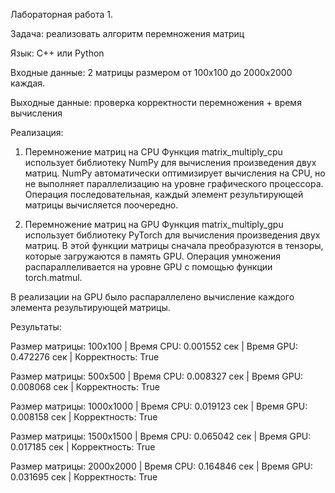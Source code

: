 Лабораторная работа 1.

Задача: реализовать алгоритм перемножения матриц

Язык: C++ или Python

Входные данные: 2 матрицы размером от 100х100 до 2000х2000 каждая.

Выходные данные: проверка корректности перемножения + время вычисления

Реализация:

1. Перемножение матриц на CPU
Функция matrix_multiply_cpu использует библиотеку NumPy для вычисления произведения двух матриц. NumPy автоматически оптимизирует вычисления на CPU, но не
выполняет параллелизацию на уровне графического процессора. Операция последовательная, каждый элемент результирующей матрицы вычисляется поочередно.

2. Перемножение матриц на GPU
Функция matrix_multiply_gpu использует библиотеку PyTorch для вычисления произведения двух матриц. В этой функции матрицы сначала преобразуются в тензоры, которые загружаются в память GPU. Операция умножения распараллеливается на уровне GPU с помощью функции torch.matmul.

В реализации на GPU было распараллелено вычисление каждого элемента результирующей матрицы.

Результаты:

Размер матрицы: 100x100 | Время CPU: 0.001552 сек | Время GPU: 0.472276 сек | Корректность: True

Размер матрицы: 500x500 | Время CPU: 0.008327 сек | Время GPU: 0.008068 сек | Корректность: True

Размер матрицы: 1000x1000 | Время CPU: 0.019123 сек | Время GPU: 0.008158 сек | Корректность: True

Размер матрицы: 1500x1500 | Время CPU: 0.065042 сек | Время GPU: 0.017185 сек | Корректность: True

Размер матрицы: 2000x2000 | Время CPU: 0.164846 сек | Время GPU: 0.031695 сек | Корректность: True
